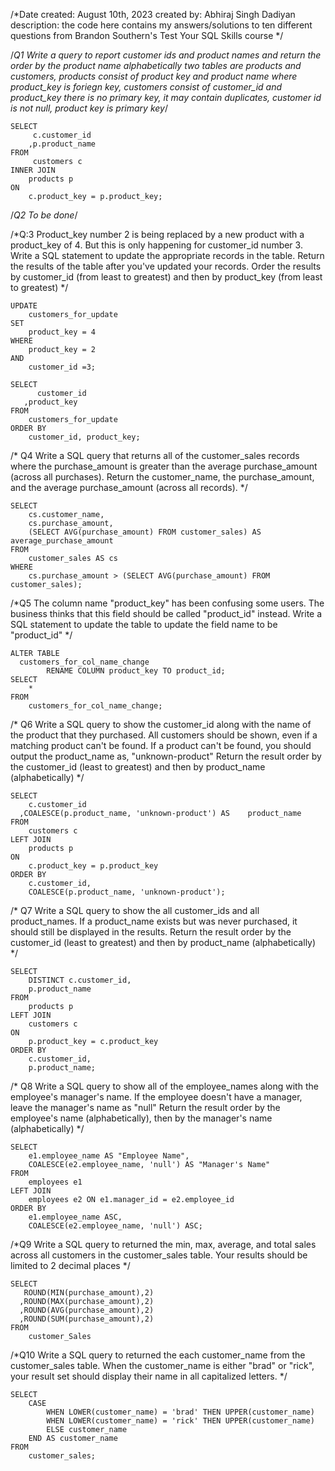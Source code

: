/*Date created: August 10th, 2023
created by: Abhiraj Singh Dadiyan
description: the code here contains my answers/solutions to ten different questions from Brandon Southern's Test Your SQL Skills course */

/*Q1 Write a query to report customer ids and product names and return the order by the product name alphabetically
two tables are products and customers, products consist of product key and product name where product_key is foriegn key, 
customers consist of customer_id and product_key there is no primary key, it may contain duplicates, customer id is not null, product key is primary key*/
```
SELECT
	 c.customer_id
 	,p.product_name 
FROM
	 customers c
INNER JOIN 	
  	products p
ON
	c.product_key = p.product_key;
```
/*Q2 To be done*/

/*Q:3 Product_key number 2 is being replaced by a new product with a product_key of 4. 
But this is only happening for customer_id number 3. Write a SQL statement to update the appropriate records in the table.
Return the results of the table after you've updated your records. Order the results by customer_id (from least to greatest) 
and then by product_key (from least to greatest) */
```
UPDATE
	customers_for_update
SET
	product_key = 4
WHERE
	product_key = 2
AND
  	customer_id =3;
   
SELECT
	  customer_id
   ,product_key
FROM
	customers_for_update
ORDER BY
	customer_id, product_key;
```

/* Q4  Write a SQL query that returns all of the customer_sales records where the purchase_amount is greater
than the average purchase_amount (across all purchases).
Return the customer_name, the purchase_amount, and the average purchase_amount (across all records). */
```
SELECT
    cs.customer_name, 
    cs.purchase_amount,
    (SELECT AVG(purchase_amount) FROM customer_sales) AS average_purchase_amount
FROM 
    customer_sales AS cs
WHERE 
    cs.purchase_amount > (SELECT AVG(purchase_amount) FROM customer_sales);
```

/*Q5 The column name "product_key" has been confusing some users. The business thinks
that this field should be called "product_id" instead. Write a SQL statement to update the table to update the field name to be "product_id" */
```
ALTER TABLE
  customers_for_col_name_change 
        RENAME COLUMN product_key TO product_id;
SELECT
	*
FROM
	customers_for_col_name_change;
```

/* Q6  Write a SQL query to show the customer_id along with the name of the product that they purchased.
 All customers should be shown, even if a matching product can't be found. If a product can't be found, 
 you should output the product_name as, "unknown-product" Return the result order by the customer_id (least to greatest)
 and then by product_name (alphabetically) */
```
SELECT 
    c.customer_id
  ,COALESCE(p.product_name, 'unknown-product') AS    product_name
FROM 
    customers c
LEFT JOIN 
    products p 
ON 
	c.product_key = p.product_key
ORDER BY 
    c.customer_id, 
    COALESCE(p.product_name, 'unknown-product');
```

/* Q7 Write a SQL query to show the all customer_ids and all product_names. 
 If a product_name exists but was never purchased, it should still be displayed in the results. 
 Return the result order by the customer_id (least to greatest) and then by product_name (alphabetically) */
```
SELECT 
    DISTINCT c.customer_id,
    p.product_name
FROM 
    products p
LEFT JOIN 
    customers c 
ON 
	p.product_key = c.product_key
ORDER BY 
    c.customer_id, 
    p.product_name;
```

/* Q8 Write a SQL query to show all of the employee_names along with the employee's manager's name. 
If the employee doesn't have a manager, leave the manager's name as "null"
Return the result order by the employee's name (alphabetically), then by the manager's name (alphabetically) */
```
SELECT
    e1.employee_name AS "Employee Name",
    COALESCE(e2.employee_name, 'null') AS "Manager's Name"
FROM
    employees e1
LEFT JOIN
    employees e2 ON e1.manager_id = e2.employee_id
ORDER BY
    e1.employee_name ASC,
    COALESCE(e2.employee_name, 'null') ASC;
```

/*Q9 Write a SQL query to returned the min, max, average, and total sales across all customers in the customer_sales table.
 Your results should be limited to 2 decimal places */
```  
SELECT
   ROUND(MIN(purchase_amount),2)
  ,ROUND(MAX(purchase_amount),2)
  ,ROUND(AVG(purchase_amount),2)
  ,ROUND(SUM(purchase_amount),2)
FROM
	customer_Sales
```

/*Q10 Write a SQL query to returned the each customer_name from the customer_sales table.
When the customer_name is either "brad" or "rick", your result set should display their name in all capitalized letters. */
```
SELECT 
    CASE 
        WHEN LOWER(customer_name) = 'brad' THEN UPPER(customer_name)
        WHEN LOWER(customer_name) = 'rick' THEN UPPER(customer_name)
        ELSE customer_name 
    END AS customer_name
FROM 
    customer_sales;
```
